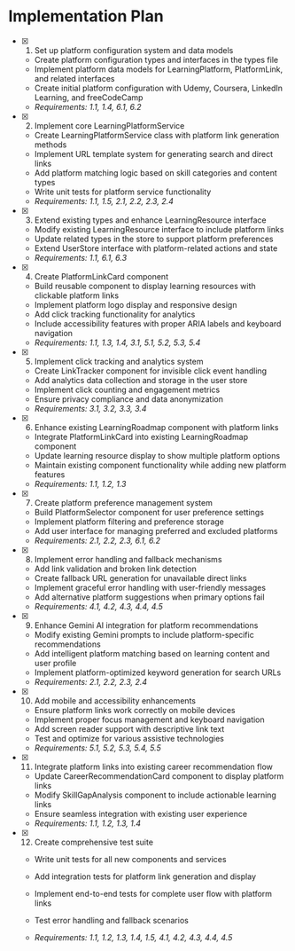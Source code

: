 # Implementation Plan

- [x] 1. Set up platform configuration system and data models

  - Create platform configuration types and interfaces in the types file
  - Implement platform data models for LearningPlatform, PlatformLink, and related interfaces
  - Create initial platform configuration with Udemy, Coursera, LinkedIn Learning, and freeCodeCamp
  - _Requirements: 1.1, 1.4, 6.1, 6.2_

- [x] 2. Implement core LearningPlatformService

  - Create LearningPlatformService class with platform link generation methods
  - Implement URL template system for generating search and direct links
  - Add platform matching logic based on skill categories and content types
  - Write unit tests for platform service functionality
  - _Requirements: 1.1, 1.5, 2.1, 2.2, 2.3, 2.4_

- [x] 3. Extend existing types and enhance LearningResource interface

  - Modify existing LearningResource interface to include platform links
  - Update related types in the store to support platform preferences
  - Extend UserStore interface with platform-related actions and state
  - _Requirements: 1.1, 6.1, 6.3_

- [x] 4. Create PlatformLinkCard component

  - Build reusable component to display learning resources with clickable platform links
  - Implement platform logo display and responsive design
  - Add click tracking functionality for analytics
  - Include accessibility features with proper ARIA labels and keyboard navigation
  - _Requirements: 1.1, 1.3, 1.4, 3.1, 5.1, 5.2, 5.3, 5.4_

- [x] 5. Implement click tracking and analytics system

  - Create LinkTracker component for invisible click event handling
  - Add analytics data collection and storage in the user store
  - Implement click counting and engagement metrics
  - Ensure privacy compliance and data anonymization
  - _Requirements: 3.1, 3.2, 3.3, 3.4_

- [x] 6. Enhance existing LearningRoadmap component with platform links

  - Integrate PlatformLinkCard into existing LearningRoadmap component
  - Update learning resource display to show multiple platform options
  - Maintain existing component functionality while adding new platform features
  - _Requirements: 1.1, 1.2, 1.3_

- [x] 7. Create platform preference management system

  - Build PlatformSelector component for user preference settings
  - Implement platform filtering and preference storage
  - Add user interface for managing preferred and excluded platforms
  - _Requirements: 2.1, 2.2, 2.3, 6.1, 6.2_

- [x] 8. Implement error handling and fallback mechanisms

  - Add link validation and broken link detection
  - Create fallback URL generation for unavailable direct links
  - Implement graceful error handling with user-friendly messages
  - Add alternative platform suggestions when primary options fail
  - _Requirements: 4.1, 4.2, 4.3, 4.4, 4.5_

- [x] 9. Enhance Gemini AI integration for platform recommendations

  - Modify existing Gemini prompts to include platform-specific recommendations
  - Add intelligent platform matching based on learning content and user profile
  - Implement platform-optimized keyword generation for search URLs
  - _Requirements: 2.1, 2.2, 2.3, 2.4_

- [x] 10. Add mobile and accessibility enhancements

  - Ensure platform links work correctly on mobile devices
  - Implement proper focus management and keyboard navigation
  - Add screen reader support with descriptive link text
  - Test and optimize for various assistive technologies
  - _Requirements: 5.1, 5.2, 5.3, 5.4, 5.5_

- [x] 11. Integrate platform links into existing career recommendation flow

  - Update CareerRecommendationCard component to display platform links
  - Modify SkillGapAnalysis component to include actionable learning links
  - Ensure seamless integration with existing user experience
  - _Requirements: 1.1, 1.2, 1.3, 1.4_

- [x] 12. Create comprehensive test suite

  - Write unit tests for all new components and services
  - Add integration tests for platform link generation and display
  - Implement end-to-end tests for complete user flow with platform links
  - Test error handling and fallback scenarios

  - _Requirements: 1.1, 1.2, 1.3, 1.4, 1.5, 4.1, 4.2, 4.3, 4.4, 4.5_

